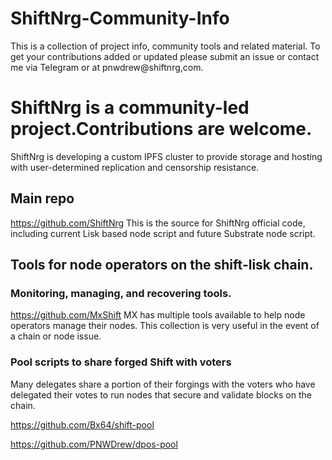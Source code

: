 # ShiftNrg-Community-Info

This is a collection of project info, community tools and related material. 
To get your contributions added or updated please submit an issue or contact me via Telegram or at pnwdrew@shiftnrg,com.

# ShiftNrg is a community-led project.Contributions are welcome.

ShiftNrg is developing a custom IPFS cluster to provide storage and hosting with user-determined replication and censorship resistance.

## Main repo
https://github.com/ShiftNrg
  This is the source for ShiftNrg official code, including current Lisk based node script and future Substrate node script.

## Tools for node operators on the shift-lisk chain.

### Monitoring, managing, and recovering tools.

https://github.com/MxShift
  MX has multiple tools available to help node operators manage their nodes. This collection is very useful in the event of a chain or node issue.

### Pool scripts to share forged Shift with voters
  Many delegates share a portion of their forgings with the voters who have delegated their votes to run nodes that secure and validate blocks on the chain.

https://github.com/Bx64/shift-pool

https://github.com/PNWDrew/dpos-pool


